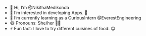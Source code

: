 - 👋 Hi, I’m @NikithaMedikonda
- 👀 I’m interested in developing Apps. 🤠
- 🌱 I’m currently learning as a CuriousIntern @EverestEngineering
- 😄 Pronouns: She/her 👩‍💻
- ⚡ Fun fact: I love to try different cuisines of food. 😋

<!---
NikithaMedikonda/NikithaMedikonda is a ✨ special ✨ repository because its `README.md` (this file) appears on your GitHub profile.
You can click the Preview link to take a look at your changes.
--->
